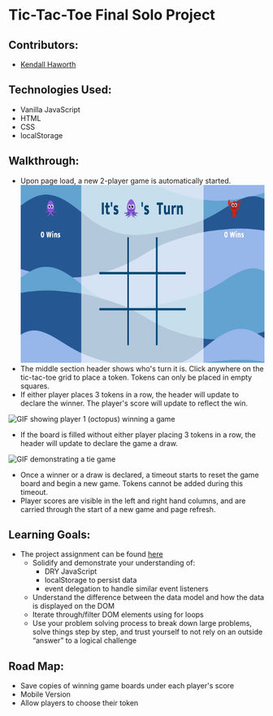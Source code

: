 # Tic-Tac-Toe Final Solo Project

## Contributors:
* [Kendall Haworth](https://github.com/kendallha)

## Technologies Used:
* Vanilla JavaScript
* HTML
* CSS
* localStorage

## Walkthrough:

* Upon page load, a new 2-player game is automatically started.
  <img width="600" height="350" src="./assets/Screen Shot 2021-03-09 at 9.56.10 AM.png">
* The middle section header shows who's turn it is. Click anywhere on the tic-tac-toe grid to place a token. Tokens can only
  be placed in empty squares.
* If either player places 3 tokens in a row, the header will update to declare the winner. The player's score will update to  reflect the win.

 ![GIF showing player 1 (octopus) winning a game](https://media.giphy.com/media/3fgZ75t3bR5d9bZlZa/giphy.gif)
* If the board is filled without either player placing 3 tokens in a row, the header will update to declare the game a draw.

 ![GIF demonstrating a tie game](https://media.giphy.com/media/TrgVF0acPCz82fxyLA/giphy.gif)
* Once a winner or a draw is declared, a timeout starts to reset the game board and begin a new game. Tokens cannot be
  added during this timeout.
* Player scores are visible in the left and right hand columns, and are carried through the start of a new game and page refresh.

## Learning Goals:
* The project assignment can be found [here](https://frontend.turing.io/projects/module-1/tic-tac-toe-solo.html)
  * Solidify and demonstrate your understanding of:
    * DRY JavaScript
    * localStorage to persist data
    * event delegation to handle similar event listeners
  * Understand the difference between the data model and how the data is displayed on the DOM
  * Iterate through/filter DOM elements using for loops
  * Use your problem solving process to break down large problems, solve things step by step, and trust yourself to not rely on  an outside “answer” to a logical challenge

## Road Map:
* Save copies of winning game boards under each player's score
* Mobile Version
* Allow players to choose their token
